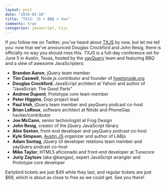 ```yaml
--- 
layout: post
date: "2010-03-18"
title: "TXJS: JS + BBQ + You"
comments: true
categories: javascript, txjs
---
```


If you follow me on Twitter, you've heard about <a href="http://txjs.eventbrite.com">TXJS</a> by now, but let me tell you: now that we've announced Douglas Crockford and John Resig, there is officially no way you should miss this. TXJS is a full-day conference set for June 5 in Austin, Texas, hosted by the <a href="http://txjs.eventbrite.com">yayQuery</a> team and featuring BBQ and a slew of awesome JavaScripters:

<ul>
<li>
<strong>Brandon Aaron</strong>, jQuery team member</li>
<li>
<strong>Tim Caswell</strong>, Node.js contributor and founder of <a href="http://howtonode.org">howtonode.org</a>
</li>
<li>
<strong>Douglas Crockford</strong>, JavaScript architect at Yahoo! and author of "JavaScript: The Good Parts"</li>
<li>
<strong>Andrew Dupont</strong>, Prototype core team member</li>
<li>
<strong>Peter Higgins</strong>, Dojo project lead</li>
<li>
<strong>Paul Irish</strong>, jQuery team member and yayQuery podcast co-host</li>
<li>
<strong>Brian LeRoux</strong>, software architect at Nitobi and PhoneGap hacker/contributor</li>
<li>
<strong>Joe McCann</strong>, senior technologist at Frog Design</li>
<li>
<strong>John Resig</strong>, creator of the jQuery JavaScript library</li>
<li>
<strong>Alex Sexton</strong>, front-end developer and yayQuery podcast co-host</li>
<li>
<strong>Kyle Simpson</strong>, <a href="http://twitter.com/AustinJS">Austin JS</a> organizer and author of LABjs</li>
<li>
<strong>Adam Sontag</strong>, jQuery UI developer relations team member and yayQuery podcast co-host</li>
<li>
<strong>Mike Taylor</strong>, HTML5 aficionado and front-end developer at Tunecore</li>
<li>
<strong>Juriy Zaytsev</strong> (aka @kangax), expert JavaScript wrangler and Prototype core developer</li>
</ul>

Earlybird tickets are just $49 while they last, and regular tickets are just $69, which is about as close to free as we could get. See you there!